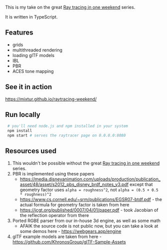 This is my take on the great [Ray tracing in one weekend](https://raytracing.github.io) series.

It is written in TypeScript.


## Features
- grids
- multithreaded rendering
- loading glTF models
- IBL
- PBR
- ACES tone mapping

## See it in action
https://mixtur.github.io/raytracing-weekend/

## Run locally

```bash
 # you'll need node.js and npm installed in your system
 npm install 
 npm start # serves the raytracer page on 0.0.0.0:8080
```

## Resources used

1. This wouldn't be possible without the great [Ray tracing in one weekend](https://raytracing.github.io) series.
1. PBR is implemented using these papers
    - https://media.disneyanimation.com/uploads/production/publication_asset/48/asset/s2012_pbs_disney_brdf_notes_v3.pdf
      except that geometry factor uses `alpha = roughness^2`, not `alpha = (0.5 + 0.5 * roughness)^2`
    - https://www.cs.cornell.edu/~srm/publications/EGSR07-btdf.pdf - the actual formula for geometry factor is taken from here
    - https://jcgt.org/published/0007/04/01/paper.pdf - took Jacobian of the reflection operator from there
1. Ported RGBE parser from our in-house 3d engine, as well as some math
    - AFAIK the source code is not public now, but you can take a look at some demos here - https://webgears.app/engine
1. glTF example models are taken from here - https://github.com/KhronosGroup/glTF-Sample-Assets
